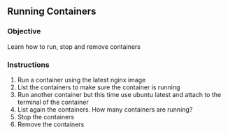 ## Running Containers

### Objective

Learn how to run, stop and remove containers

### Instructions

1. Run a container using the latest nginx image
2. List the containers to make sure the container is running
3. Run another container but this time use ubuntu latest and attach to the terminal of the container
4. List again the containers. How many containers are running?
5. Stop the containers
6. Remove the containers
